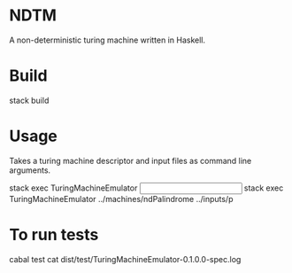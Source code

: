 # NDTM
A non-deterministic turing machine written in Haskell.

# Build

stack build

# Usage

Takes a turing machine descriptor and input files as command line arguments.

stack exec TuringMachineEmulator <descriptor filename> <input filename>
stack exec TuringMachineEmulator ../machines/ndPalindrome ../inputs/p 


# To run tests
cabal test
cat dist/test/TuringMachineEmulator-0.1.0.0-spec.log
